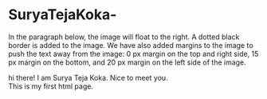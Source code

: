 # SuryaTejaKoka-
<!DOCTYPE html>
<html>
<head>
</head>
<body>

<p>In the paragraph below, the image will float to the right. A dotted black border is added to the image. 
We have also added margins to the image to push the text away from the image:
0 px margin on the top and right side, 15 px margin on the bottom, and 20 px margin on the left side of the image.
</p>

hi there!
  I am Surya Teja Koka. Nice to meet you.<br>
  This is my first html page.
</p>

</body>
</html>
